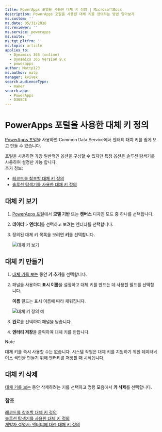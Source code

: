 ```yaml
---
title: PowerApps 포털을 사용한 대체 키 정의 | MicrosoftDocs
description: PowerApps 포털을 사용한 대체 키를 정의하는 방법 알아보기
ms.custom: ''
ms.date: 05/31/2018
ms.reviewer: ''
ms.service: powerapps
ms.suite: ''
ms.tgt_pltfrm: ''
ms.topic: article
applies_to:
  - Dynamics 365 (online)
  - Dynamics 365 Version 9.x
  - powerapps
author: Mattp123
ms.author: matp
manager: kvivek
search.audienceType:
  - maker
search.app:
  - PowerApps
  - D365CE
---
```

# <a name="define-alternate-keys-using-powerapps-portal"></a>PowerApps 포털을 사용한 대체 키 정의

[PowerApps 포털](https://web.powerapps.com/?utm_source=padocs&utm_medium=linkinadoc&utm_campaign=referralsfromdoc)을 사용하면 Common Data Service에서 엔터티 대치 키를 쉽게 보고 만들 수 있습니다.

포털을 사용하면 가장 일반적인 옵션을 구성할 수 있지만 특정 옵션은 솔루션 탐색기를 사용하여 설정만 가능 합니다. <br />추가 정보: 
- [레코드를 참조할 대체 키 정의](define-alternate-keys-reference-records.md)
- [솔루션 탐색기를 사용한 대체 키 정의](define-alternate-keys-solution-explorer.md)

## <a name="view-alternate-keys"></a>대체 키 보기

1. [PowerApps 포털](https://web.powerapps.com/?utm_source=padocs&utm_medium=linkinadoc&utm_campaign=referralsfromdoc)에서 **모델 기반** 또는 **캔버스** 디자인 모드 중 하나를 선택합니다.
2. **데이터** > **엔터티**를 선택하고 보려는 엔터티를 선택합니다.
3. 정의된 대체 키 목록을 보려면 **키**를 선택합니다.

    ![대체 키 보기](media/view-alternate-keys-portal.png)

## <a name="create-an-alternate-key"></a>대체 키 만들기

1. [대체 키를 보는](#view-alternate-keys) 동안 **키 추가**를 선택합니다.
2. 패널을 사용하여 **표시 이름**을 설정하고 대체 키를 만드는 데 사용할 필드를 선택합니다.

    **이름** 필드는 표시 이름에 따라 채워집니다.

    ![대체 키 정의 예](media/alternate-key-account-number-sic-code.png)

1. **완료**를 선택하여 패널을 닫습니다.
2. **엔터티 저장**을 클릭하여 대체 키를 만듭니다.

> [!NOTE]
> 대체 키를 즉시 사용할 수는 없습니다. 시스템 작업은 대체 키를 지원하기 위한 데이터베이스 색인을 만들기 위해 엔터티를 저장할 때 시작됩니다.

## <a name="delete-an-alternate-key"></a>대체 키 삭제

[대체 키를 보는](#view-alternate-keys) 동안 삭제하려는 키를 선택하고 명령 모음에서 **키 삭제**를 선택합니다.

### <a name="see-also"></a>참조

[레코드를 참조할 대체 키 정의](define-alternate-keys-reference-records.md)<br />
[솔루션 탐색기를 사용한 대체 키 정의](define-alternate-keys-solution-explorer.md)<br />
[개발자 설명서: 엔터티에 대한 대체 키 정의](/dynamics365/customer-engagement/developer/define-alternate-keys-entity)
